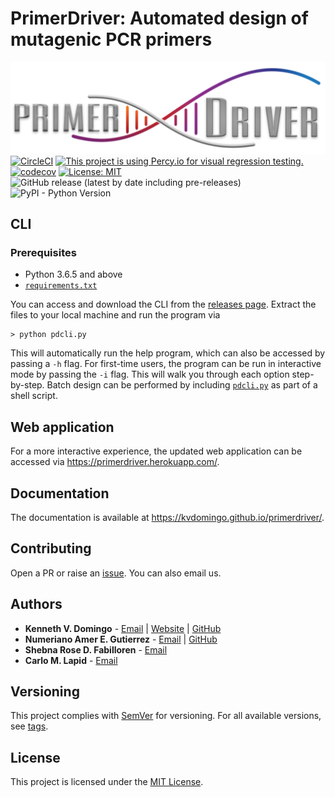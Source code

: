 # PrimerDriver: Automated design of mutagenic PCR primers
![PrimerDriver](https://raw.githubusercontent.com/kvdomingo/primerdriver/master/sdm/static/sdm/media/private/PrimerDriver_logo.png)
[![CircleCI](https://circleci.com/gh/kvdomingo/primerdriver/tree/develop.svg?style=svg)](https://circleci.com/gh/kvdomingo/primerdriver/tree/develop)
[![This project is using Percy.io for visual regression testing.](https://percy.io/static/images/percy-badge.svg)](https://percy.io/Kenneth-V-Domingo/primerdriver)
[![codecov](https://codecov.io/gh/kvdomingo/primerdriver/branch/develop/graph/badge.svg)](https://codecov.io/gh/kvdomingo/primerdriver)
[![License: MIT](https://img.shields.io/badge/License-MIT-yellow.svg)](https://opensource.org/licenses/MIT?style=flat-square)
![GitHub release (latest by date including pre-releases)](https://img.shields.io/github/v/release/kvdomingo/primerdriver?include_prereleases)
![PyPI - Python Version](https://img.shields.io/pypi/pyversions/django)


## CLI

### Prerequisites
- Python 3.6.5 and above
- [`requirements.txt`](./requirements.txt)

You can access and download the CLI from the [releases page](https://github.com/kvdomingo/primerdriver/releases). Extract the files to your local machine and run the program via

```shell
> python pdcli.py
```

This will automatically run the help program, which can also be accessed by passing a `-h` flag. For first-time users, the program can be run in interactive mode by passing the `-i` flag. This will walk you through each option step-by-step. Batch design can be performed by including [`pdcli.py`](./pdcli.py) as part of a shell script.

## Web application
For a more interactive experience, the updated web application can be accessed via https://primerdriver.herokuapp.com/.

## Documentation
The documentation is available at https://kvdomingo.github.io/primerdriver/.

## Contributing
Open a PR or raise an [issue](https://github.com/kvdomingo/primerdriver/issues). You can also email us.

## Authors
- **Kenneth V. Domingo** - [Email](mailto:kvdomingo@up.edu.ph) | [Website](https://kvdomingo.xyz) | [GitHub](https://github.com/kvdomingo)
- **Numeriano Amer E. Gutierrez** - [Email](mailto:ngutierrez@evc.pshs.edu.ph) | [GitHub](https://github.com/nomgutierrez)
- **Shebna Rose D. Fabilloren** - [Email](mailto:sdfabilloren@up.edu.ph)
- **Carlo M. Lapid** - [Email](mailto:cmlapid@up.edu.ph)

## Versioning
This project complies with [SemVer](https://semver.org) for versioning. For all available versions, see [tags](https://github.com/kvdomingo/primerdriver/tags).

## License
This project is licensed under the [MIT License](./LICENSE).
